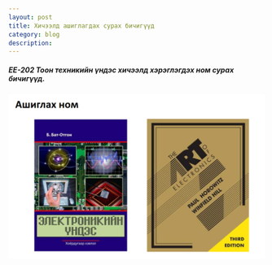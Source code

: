 ```yaml
---
layout: post
title: Хичээлд ашиглагдах сурах бичигүүд
category: blog
description: 
---
```


##### *EE-202 Тоон техникийн үндэс хичээлд хэрэглэгдэх ном сурах бичигүүд.*


![lecture_ee202_1_book](/images/lab1/lecture_ee202_1_book.PNG)